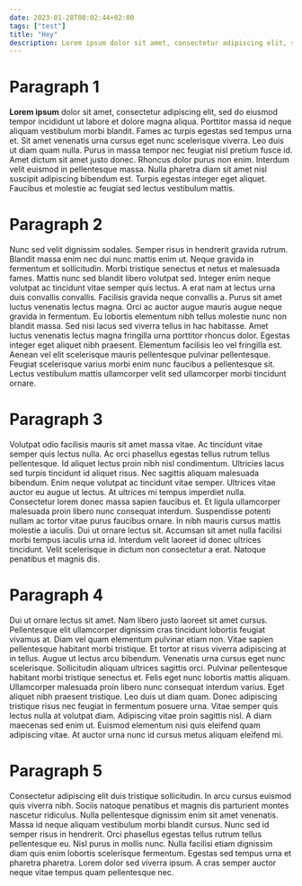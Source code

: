 ```yaml
---
date: 2023-01-28T00:02:44+02:00
tags: ["test"]
title: "Hey"
description: Lorem ipsum dolor sit amet, consectetur adipiscing elit, sed do eiusmod tempor incididunt ut labore et dolore magna aliqua. Consectetur a erat nam at lectus urna duis. Aliquet lectus proin nibh nisl condimentum. Arcu non sodales neque sodales ut etiam sit amet nisl. Praesent elementum facilisis leo vel. Posuere lorem ipsum dolor sit amet consectetur adipiscing. Lobortis feugiat vivamus at augue eget arcu. Sed risus ultricies tristique nulla aliquet enim. Molestie a iaculis at erat. Curabitur gravida arcu ac tortor dignissim convallis aenean et. Rhoncus aenean vel elit scelerisque.
---
```


# Paragraph 1
<b>Lorem ipsum</b> dolor sit amet, consectetur adipiscing elit, sed do eiusmod tempor incididunt ut labore et dolore magna aliqua. Porttitor massa id neque aliquam vestibulum morbi blandit. Fames ac turpis egestas sed tempus urna et. Sit amet venenatis urna cursus eget nunc scelerisque viverra. Leo duis ut diam quam nulla. Purus in massa tempor nec feugiat nisl pretium fusce id. Amet dictum sit amet justo donec. Rhoncus dolor purus non enim. Interdum velit euismod in pellentesque massa. Nulla pharetra diam sit amet nisl suscipit adipiscing bibendum est. Turpis egestas integer eget aliquet. Faucibus et molestie ac feugiat sed lectus vestibulum mattis.

# Paragraph 2
Nunc sed velit dignissim sodales. Semper risus in hendrerit gravida rutrum. Blandit massa enim nec dui nunc mattis enim ut. Neque gravida in fermentum et sollicitudin. Morbi tristique senectus et netus et malesuada fames. Mattis nunc sed blandit libero volutpat sed. Integer enim neque volutpat ac tincidunt vitae semper quis lectus. A erat nam at lectus urna duis convallis convallis. Facilisis gravida neque convallis a. Purus sit amet luctus venenatis lectus magna. Orci ac auctor augue mauris augue neque gravida in fermentum. Eu lobortis elementum nibh tellus molestie nunc non blandit massa. Sed nisi lacus sed viverra tellus in hac habitasse. Amet luctus venenatis lectus magna fringilla urna porttitor rhoncus dolor. Egestas integer eget aliquet nibh praesent. Elementum facilisis leo vel fringilla est. Aenean vel elit scelerisque mauris pellentesque pulvinar pellentesque. Feugiat scelerisque varius morbi enim nunc faucibus a pellentesque sit. Lectus vestibulum mattis ullamcorper velit sed ullamcorper morbi tincidunt ornare.

# Paragraph 3
Volutpat odio facilisis mauris sit amet massa vitae. Ac tincidunt vitae semper quis lectus nulla. Ac orci phasellus egestas tellus rutrum tellus pellentesque. Id aliquet lectus proin nibh nisl condimentum. Ultricies lacus sed turpis tincidunt id aliquet risus. Nec sagittis aliquam malesuada bibendum. Enim neque volutpat ac tincidunt vitae semper. Ultrices vitae auctor eu augue ut lectus. At ultrices mi tempus imperdiet nulla. Consectetur lorem donec massa sapien faucibus et. Et ligula ullamcorper malesuada proin libero nunc consequat interdum. Suspendisse potenti nullam ac tortor vitae purus faucibus ornare. In nibh mauris cursus mattis molestie a iaculis. Dui ut ornare lectus sit. Accumsan sit amet nulla facilisi morbi tempus iaculis urna id. Interdum velit laoreet id donec ultrices tincidunt. Velit scelerisque in dictum non consectetur a erat. Natoque penatibus et magnis dis.

# Paragraph 4
Dui ut ornare lectus sit amet. Nam libero justo laoreet sit amet cursus. Pellentesque elit ullamcorper dignissim cras tincidunt lobortis feugiat vivamus at. Diam vel quam elementum pulvinar etiam non. Vitae sapien pellentesque habitant morbi tristique. Et tortor at risus viverra adipiscing at in tellus. Augue ut lectus arcu bibendum. Venenatis urna cursus eget nunc scelerisque. Sollicitudin aliquam ultrices sagittis orci. Pulvinar pellentesque habitant morbi tristique senectus et. Felis eget nunc lobortis mattis aliquam. Ullamcorper malesuada proin libero nunc consequat interdum varius. Eget aliquet nibh praesent tristique. Leo duis ut diam quam. Donec adipiscing tristique risus nec feugiat in fermentum posuere urna. Vitae semper quis lectus nulla at volutpat diam. Adipiscing vitae proin sagittis nisl. A diam maecenas sed enim ut. Euismod elementum nisi quis eleifend quam adipiscing vitae. At auctor urna nunc id cursus metus aliquam eleifend mi.

# Paragraph 5
Consectetur adipiscing elit duis tristique sollicitudin. In arcu cursus euismod quis viverra nibh. Sociis natoque penatibus et magnis dis parturient montes nascetur ridiculus. Nulla pellentesque dignissim enim sit amet venenatis. Massa id neque aliquam vestibulum morbi blandit cursus. Nunc sed id semper risus in hendrerit. Orci phasellus egestas tellus rutrum tellus pellentesque eu. Nisl purus in mollis nunc. Nulla facilisi etiam dignissim diam quis enim lobortis scelerisque fermentum. Egestas sed tempus urna et pharetra pharetra. Lorem dolor sed viverra ipsum. A cras semper auctor neque vitae tempus quam pellentesque nec.